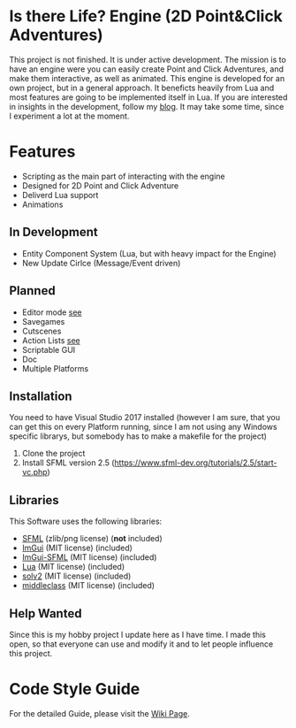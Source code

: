 # Is there Life? Engine (2D Point&Click Adventures)
This project is not finished. It is under active development. The mission is to have an engine were you can easily create Point and Click Adventures, and make them interactive, as well as animated. This engine is developed for an own project, but in a general approach. It beneficts heavily from Lua and most features are going to be implemented itself in Lua. If you are interested in insights in the development, follow my [blog](https://hasa1002.github.io/). It may take some time, since I experiment a lot at the moment.

# Features #
-	Scripting as the main part of interacting with the engine
-	Designed for 2D Point and Click Adventure
- Deliverd Lua support
-	Animations

## In Development ##
- Entity Component System (Lua, but with heavy impact for the Engine)
- New Update Cirlce (Message/Event driven)


## Planned ##
- Editor mode [see](https://hasa1002.github.io/blog/2018/04/04/Basic-Engine/)
-	Savegames
-	Cutscenes
- Action Lists [see](https://eliasdaler.github.io/how-to-implement-action-sequences-and-cutscenes/)
-	Scriptable GUI
-	Doc
-	Multiple Platforms

## Installation ##
You need to have Visual Studio 2017 installed (however I am sure, that you can get this on every Platform running, since I am not using any Windows specific librarys, but somebody has to make a makefile for the project)
1. Clone the project
2. Install SFML version 2.5 (https://www.sfml-dev.org/tutorials/2.5/start-vc.php)

## Libraries ##
This Software uses the following libraries:
- [SFML](https://www.sfml-dev.org/) (zlib/png license) (**not** included)
- [ImGui](https://github.com/ocornut/imgui) (MIT license) (included)
- [ImGui-SFML](https://github.com/eliasdaler/imgui-sfml) (MIT license) (included)
- [Lua](https://lua.org) (MIT license) (included)
- [solv2](https://github.com/ThePhD/sol2) (MIT license) (included)
- [middleclass](https://github.com/kikito/middleclass) (MIT license) (included)

## Help Wanted ##
Since this is my hobby project I update here as I have time. I made this open, so that everyone can use and modify it and to let people influence this project.

# Code Style Guide #
For the detailed Guide, please visit the [Wiki Page](https://github.com/HaSa1002/SFML-Point-and-Click-Adventure-Engine/wiki/Code-Style-Guide).
